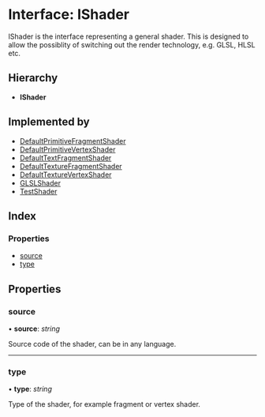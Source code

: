 
# Interface: IShader

IShader is the interface representing a general shader.
This is designed to allow the possiblity of switching out the
render technology, e.g. GLSL, HLSL etc.

## Hierarchy

* **IShader**

## Implemented by

* [DefaultPrimitiveFragmentShader](../classes/defaultprimitivefragmentshader.md)
* [DefaultPrimitiveVertexShader](../classes/defaultprimitivevertexshader.md)
* [DefaultTextFragmentShader](../classes/defaulttextfragmentshader.md)
* [DefaultTextureFragmentShader](../classes/defaulttexturefragmentshader.md)
* [DefaultTextureVertexShader](../classes/defaulttexturevertexshader.md)
* [GLSLShader](../classes/glslshader.md)
* [TestShader](../classes/testshader.md)

## Index

### Properties

* [source](ishader.md#source)
* [type](ishader.md#type)

## Properties

###  source

• **source**: *string*

Source code of the shader, can be in any language.

___

###  type

• **type**: *string*

Type of the shader, for example fragment or vertex shader.
